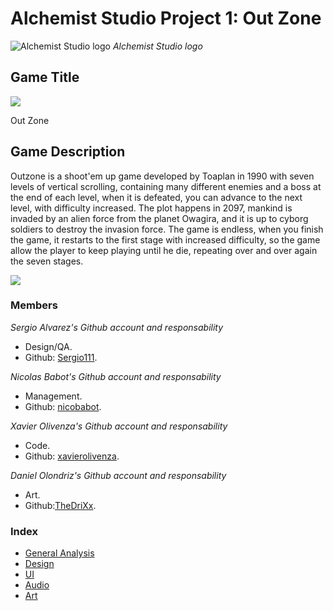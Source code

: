 # Alchemist Studio Project 1: Out Zone

![Alchemist Studio logo](https://github.com/nicobabot/OutZone_AlchemistStudio/blob/master/Wiki%20material/Logo/OutZoneLogo.jpg?raw=true)
_Alchemist Studio logo_

## Game Title
![](https://raw.githubusercontent.com/nicobabot/OutZone_AlchemistStudio/master/Wiki%20material/Art/Sprites%20OutZone/menu/title/6.png)

Out Zone

## Game Description

Outzone is a shoot'em up game developed by Toaplan in 1990 with seven levels of vertical scrolling, containing many different enemies and a boss at the end of each level, when it is defeated, you can advance to the next level, with difficulty increased. 
The plot happens in 2097, mankind is invaded by an alien force from the planet Owagira, and it is up to cyborg soldiers to destroy the invasion force.
The game is endless, when you finish the game, it restarts to the first stage with increased difficulty, so the game allow the player to keep playing until he die, repeating over and over again the seven stages.

![](https://raw.githubusercontent.com/nicobabot/OutZone_AlchemistStudio/master/Wiki%20material/Welcome%20Page/11291.jpg)

### **Members**

_Sergio Alvarez's Github account and responsability_
* Design/QA.
* Github: [Sergio111](https://github.com/Sergio111).

_Nicolas Babot's Github account and responsability_
* Management.
* Github: [nicobabot](https://github.com/nicobabot).

_Xavier Olivenza's Github account and responsability_
* Code.
* Github: [xavierolivenza](https://github.com/xavierolivenza).

_Daniel Olondriz's Github account and responsability_
* Art.
* Github:[TheDriXx](https://github.com/danielolondriz).


### Index
* [General Analysis](https://github.com/nicobabot/OutZone_AlchemistStudio/wiki/General-Analysis)
* [Design](https://github.com/nicobabot/OutZone_AlchemistStudio/wiki/Design)
* [UI](https://github.com/nicobabot/OutZone_AlchemistStudio/wiki/UI)
* [Audio](https://github.com/nicobabot/OutZone_AlchemistStudio/wiki/Audio)
* [Art](https://github.com/nicobabot/OutZone_AlchemistStudio/wiki/Art)
